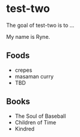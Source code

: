 # test-two

The goal of test-two is to ...


My name is Ryne.

## Foods

- crepes
- masaman curry
- TBD

## Books

- The Soul of Baseball
- Children of Time
- Kindred
